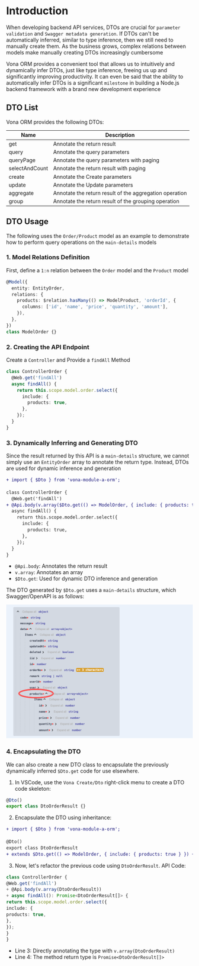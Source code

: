 # Introduction

When developing backend API services, DTOs are crucial for `parameter validation` and `Swagger metadata generation`. If DTOs can't be automatically inferred, similar to type inference, then we still need to manually create them. As the business grows, complex relations between models make manually creating DTOs increasingly cumbersome

Vona ORM provides a convenient tool that allows us to intuitively and dynamically infer DTOs, just like type inference, freeing us up and significantly improving productivity. It can even be said that the ability to automatically infer DTOs is a significant `milestone` in building a Node.js backend framework with a brand new development experience

## DTO List

Vona ORM provides the following DTOs:

|Name|Description|
|--|--|
|get|Annotate the return result|
|query|Annotate the query parameters|
|queryPage|Annotate the query parameters with paging|
|selectAndCount|Annotate the return result with paging|
|create|Annotate the Create parameters|
|update|Annotate the Update parameters|
|aggregate|Annotate the return result of the aggregation operation|
|group|Annotate the return result of the grouping operation|

## DTO Usage

The following uses the `Order/Product` model as an example to demonstrate how to perform query operations on the `main-details` models

### 1. Model Relations Definition

First, define a `1:n` relation between the `Order` model and the `Product` model

``` typescript
@Model({
  entity: EntityOrder,
  relations: {
    products: $relation.hasMany(() => ModelProduct, 'orderId', {
      columns: ['id', 'name', 'price', 'quantity', 'amount'],
    }),
  },
})
class ModelOrder {}
```

### 2. Creating the API Endpoint

Create a `Controller` and Provide a `findAll` Method

``` typescript
class ControllerOrder {
  @Web.get('findAll')
  async findAll() {
    return this.scope.model.order.select({
      include: {
        products: true,
      },
    });
  }
}
```

### 3. Dynamically Inferring and Generating DTO

Since the result returned by this API is a `main-details` structure, we cannot simply use an `EntityOrder` array to annotate the return type. Instead, DTOs are used for dynamic inference and generation

``` diff
+ import { $Dto } from 'vona-module-a-orm';

class ControllerOrder {
  @Web.get('findAll')
+ @Api.body(v.array($Dto.get(() => ModelOrder, { include: { products: true } })))
  async findAll() {
    return this.scope.model.order.select({
      include: {
        products: true,
      },
    });
  }
}
```

- `@Api.body`: Annotates the return result
- `v.array`: Annotates an array
- `$Dto.get`: Used for dynamic DTO inference and generation

The DTO generated by `$Dto.get` uses a `main-details` structure, which Swagger/OpenAPI is as follows:

![](../../../../assets/img/orm/dto/dto-1.png)

### 4. Encapsulating the DTO

We can also create a new DTO class to encapsulate the previously dynamically inferred `$Dto.get` code for use elsewhere.

1. In VSCode, use the `Vona Create/Dto` right-click menu to create a DTO code skeleton:

``` typescript
@Dto()
export class DtoOrderResult {}
```

2. Encapsulate the DTO using inheritance:

``` diff
+ import { $Dto } from 'vona-module-a-orm';

@Dto()
export class DtoOrderResult
+ extends $Dto.get(() => ModelOrder, { include: { products: true } }) {}
```

3. Now, let's refactor the previous code using `DtoOrderResult`. API Code:

``` Typescript
class ControllerOrder {
@Web.get('findAll')
+ @Api.body(v.array(DtoOrderResult))
+ async findAll(): Promise<DtoOrderResult[]> {
return this.scope.model.order.select({
include: {
products: true,
},
});
}
}
```

- Line 3: Directly annotating the type with `v.array(DtoOrderResult)`
- Line 4: The method return type is `Promise<DtoOrderResult[]>`